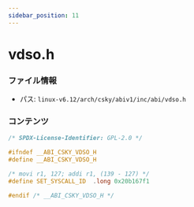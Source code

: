 ```yaml
---
sidebar_position: 11
---
```

# vdso.h

### ファイル情報

- パス: `linux-v6.12/arch/csky/abiv1/inc/abi/vdso.h`

### コンテンツ

```h
/* SPDX-License-Identifier: GPL-2.0 */

#ifndef __ABI_CSKY_VDSO_H
#define __ABI_CSKY_VDSO_H

/* movi r1, 127; addi r1, (139 - 127) */
#define SET_SYSCALL_ID	.long 0x20b167f1

#endif /* __ABI_CSKY_VDSO_H */

```
